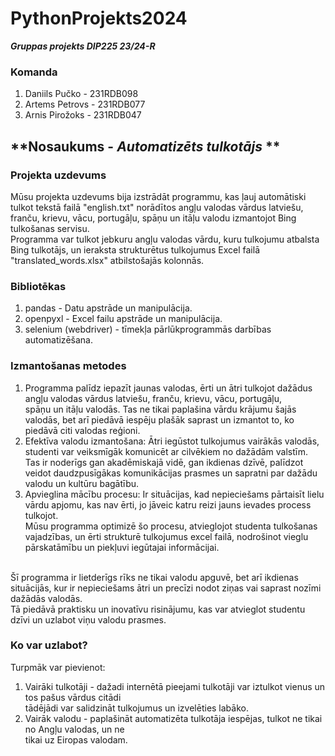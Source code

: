 # **PythonProjekts2024**
***Gruppas projekts DIP225 23/24-R***
### **Komanda**
1. Daniils Pučko - 231RDB098
2. Artems Petrovs - 231RDB077
3. Arnis Pirožoks - 231RDB047
## **Nosaukums - _Automatizēts tulkotājs_ **
### **Projekta uzdevums**
Mūsu projekta uzdevums bija izstrādāt programmu, kas ļauj automātiski tulkot tekstā failā "english.txt" norādītos angļu valodas vārdus
latviešu, franču, krievu, vācu, portugāļu, spāņu un itāļu valodu izmantojot Bing tulkošanas servisu. <br/>
Programma var tulkot jebkuru angļu valodas vārdu, kuru tulkojumu atbalsta Bing tulkotājs, un ieraksta strukturētus tulkojumus Excel
failā "translated_words.xlsx" atbilstošajās kolonnās. <br/>
### **Bibliotēkas**
1. pandas - Datu apstrāde un manipulācija.
2. openpyxl - Excel failu apstrāde un manipulācija.
3. selenium (webdriver) - tīmekļa pārlūkprogrammās darbības automatizēšana.
### **Izmantošanas metodes**
1. Programma palīdz iepazīt jaunas valodas, ērti un ātri tulkojot dažādus angļu valodas vārdus latviešu, franču, krievu, vācu, portugāļu, <br/>
spāņu un itāļu valodās. Tas ne tikai paplašina vārdu krājumu šajās valodās, bet arī piedāvā iespēju plašāk saprast un izmantot to, ko piedāvā citi valodas reģioni.
2. Efektīva valodu izmantošana: Ātri iegūstot tulkojumus vairākās valodās, studenti var veiksmīgāk komunicēt ar cilvēkiem no dažādām valstīm. <br/>
Tas ir noderīgs gan akadēmiskajā vidē, gan ikdienas dzīvē, palīdzot veidot daudzpusīgākas komunikācijas prasmes un sapratni par dažādu valodu un kultūru bagātību.
3. Apvieglina mācību procesu: Ir situācijas, kad nepieciešams pārtaisīt lielu vārdu apjomu, kas nav ērti, jo jāveic katru reizi jauns ievades process tulkojot. <br/>
Mūsu programma optimizē šo procesu, atvieglojot studenta tulkošanas vajadzības, un ērti strukturē tulkojumus excel failā, nodrošinot vieglu pārskatāmību un piekļuvi iegūtajai informācijai.
<br/>
Šī programma ir lietderīgs rīks ne tikai valodu apguvē, bet arī ikdienas situācijās, kur ir nepieciešams ātri un precīzi nodot ziņas vai saprast nozīmi dažādās valodās. <br/>
Tā piedāvā praktisku un inovatīvu risinājumu, kas var atvieglot studentu dzīvi un uzlabot viņu valodu prasmes.

### **Ko var uzlabot?**
Turpmāk var pievienot:
1. Vairāki tulkotāji - dažadi internētā pieejami tulkotāji var iztulkot vienus un tos pašus vārdus citādi<br/>
tādējādi var salidzināt tulkojumus un izvelēties labāko.
2. Vairāk valodu - paplašināt automatizēta tulkotāja iespējas, tulkot ne tikai no Angļu valodas, un ne <br/>
tikai uz Eiropas valodam.
